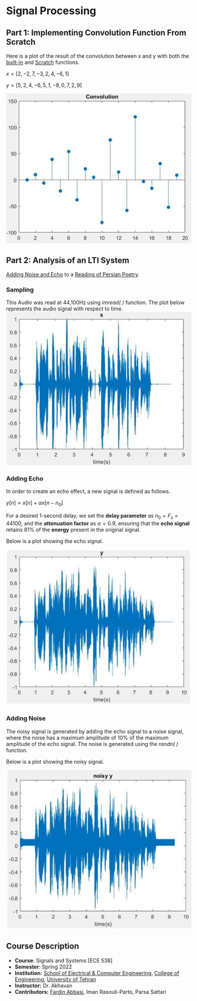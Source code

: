 # Signal Processing
## Part 1: Implementing Convolution Function From Scratch
Here is a plot of the result of the convolution between x and y with both the [built-in](./src/Conv.m) and [Scratch](./src/Convolution.m) functions.

$x = [2,-2,7,-3,2,4,-6,1]$

$y = [5,2,4,-6,5,1,-8,0,7,2,9]$

<img src="./doc/conv.jpg" >

## Part 2: Analysis of an LTI System
[Adding Noise and Echo](./src/Audio.m) to a [Reading of Persian Poetry](./src/my_sound.wav).
### Sampling
This Audio was read at 44,100Hz using *imread( )* function.
The plot below represents the audio signal with respect to time.
<img src="./doc/sound.jpg">
### Adding Echo
In order to create an echo effect, a new signal is defined as follows.

$y[n] = x[n] + \alpha x[n-n_0]$

For a desired 1-second delay, we set the **delay parameter** as $n_0 = F_s = 44100$, and the **attenuation factor** as $\alpha = 0.9$, ensuring that the **echo signal** retains 81% of the **energy** present in the original signal.

Below is a plot showing the echo signal.

<img src="./doc/y.jpg" >

### Adding Noise
The noisy signal is generated by adding the echo signal to a noise signal, where the noise has a maximum amplitude of 10% of the maximum amplitude of the echo signal. 
The noise is generated using the *randn( )* function.

Below is a plot showing the noisy signal.

<img src="./doc/noisy_y.jpg" >

## Course Description
- **Course**: Signals and Systems [ECE 538]
- **Semester**: Spring 2022
- **Institution:** [School of Electrical & Computer Engineering](https://ece.ut.ac.ir/en/), [College of Engineering](https://eng.ut.ac.ir/en), [University of Tehran](https://ut.ac.ir/en)
- **Instructor:** Dr. Akhavan
- **Contributors:** [Fardin Abbasi](https://github.com/fardinabbasi), Iman Rasouli-Parto, Parsa Sattari
